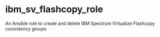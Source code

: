 # ibm_sv_flashcopy_role
An Ansible role to create and delete IBM Spectrum Virtualize Flashcopy consistency groups
